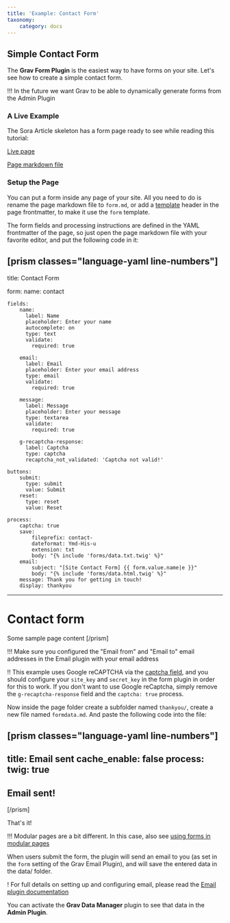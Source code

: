 ```yaml
---
title: 'Example: Contact Form'
taxonomy:
    category: docs
---
```


## Simple Contact Form

The **Grav Form Plugin** is the easiest way to have forms on your site. Let's see how to create a simple contact form.

!!! In the future we want Grav to be able to dynamically generate forms from the Admin Plugin

### A Live Example

The Sora Article skeleton has a form page ready to see while reading this tutorial:

[Live page](http://demo.getgrav.org/soraarticle-skeleton/contact)

[Page markdown file](https://raw.githubusercontent.com/getgrav/grav-skeleton-soraarticle-blog/develop/pages/03.contact/form.md)

### Setup the Page

You can put a form inside any page of your site. All you need to do is rename the page markdown file to `form.md`, or add a [template](../../../content/headers#template) header in the page frontmatter, to make it use the `form` template.

The form fields and processing instructions are defined in the YAML frontmatter of the page, so just open the page markdown file with your favorite editor, and put the following code in it:

[prism classes="language-yaml line-numbers"]
---
title: Contact Form

form:
    name: contact

    fields:
        name:
          label: Name
          placeholder: Enter your name
          autocomplete: on
          type: text
          validate:
            required: true

        email:
          label: Email
          placeholder: Enter your email address
          type: email
          validate:
            required: true

        message:
          label: Message
          placeholder: Enter your message
          type: textarea
          validate:
            required: true

        g-recaptcha-response:
          label: Captcha
          type: captcha
          recaptcha_not_validated: 'Captcha not valid!'

    buttons:
        submit:
          type: submit
          value: Submit
        reset:
          type: reset
          value: Reset

    process:
        captcha: true
        save:
            fileprefix: contact-
            dateformat: Ymd-His-u
            extension: txt
            body: "{% include 'forms/data.txt.twig' %}"
        email:
            subject: "[Site Contact Form] {{ form.value.name|e }}"
            body: "{% include 'forms/data.html.twig' %}"
        message: Thank you for getting in touch!
        display: thankyou
---

# Contact form

Some sample page content
[/prism]

!!! Make sure you configured the "Email from" and "Email to" email addresses in the Email plugin with your email address

!! This example uses Google reCAPTCHA via the [captcha field](https://learn.getgrav.org/forms/forms/fields-available#captcha-field), and you should configure your `site_key` and `secret_key` in the form plugin in order for this to work.  If you don't want to use Google reCaptcha, simply remove the `g-recaptcha-response` field and the `captcha: true` process.

Now inside the page folder create a subfolder named `thankyou/`, create a new file named `formdata.md`. And paste the following code into the file:

[prism classes="language-yaml line-numbers"]
---
title: Email sent
cache_enable: false
process:
    twig: true
---

## Email sent!
[/prism]

That's it!

!!! Modular pages are a bit different. In this case, also see [using forms in modular pages](https://learn.getgrav.org/forms/forms/how-to-forms-in-modular-pages)

When users submit the form, the plugin will send an email to you (as set in the `form` setting of the Grav Email Plugin), and will save the entered data in the data/ folder.

! For full details on setting up and configuring email, please read the [Email plugin documentation](https://github.com/getgrav/grav-plugin-email/blob/develop/README.md)

You can activate the **Grav Data Manager** plugin to see that data in the **Admin Plugin**.

